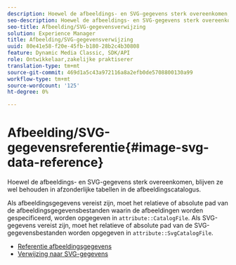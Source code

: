 ```yaml
---
description: Hoewel de afbeeldings- en SVG-gegevens sterk overeenkomen, blijven ze wel behouden in afzonderlijke tabellen in de afbeeldingscatalogus.
seo-description: Hoewel de afbeeldings- en SVG-gegevens sterk overeenkomen, blijven ze wel behouden in afzonderlijke tabellen in de afbeeldingscatalogus.
seo-title: Afbeelding/SVG-gegevensverwijzing
solution: Experience Manager
title: Afbeelding/SVG-gegevensverwijzing
uuid: 80e41e58-f20e-45fb-b180-28b2c4b30808
feature: Dynamic Media Classic, SDK/API
role: Ontwikkelaar,zakelijke praktiserer
translation-type: tm+mt
source-git-commit: 469d1a5c43a972116a8a2efb0de5708800130a99
workflow-type: tm+mt
source-wordcount: '125'
ht-degree: 0%

---
```



# Afbeelding/SVG-gegevensreferentie{#image-svg-data-reference}

Hoewel de afbeeldings- en SVG-gegevens sterk overeenkomen, blijven ze wel behouden in afzonderlijke tabellen in de afbeeldingscatalogus.

Als afbeeldingsgegevens vereist zijn, moet het relatieve of absolute pad van de afbeeldingsgegevensbestanden waarin de afbeeldingen worden gespecificeerd, worden opgegeven in `attribute::CatalogFile`. Als SVG-gegevens vereist zijn, moet het relatieve of absolute pad van de SVG-gegevensbestanden worden opgegeven in `attribute::SvgCatalogFile`.

* [Referentie afbeeldingsgegevens](c-image-data-reference/c-image-data-reference.md)
* [Verwijzing naar SVG-gegevens](c-svg-data-reference/c-svg-data-reference.md)
